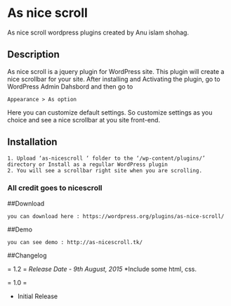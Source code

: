 # As nice scroll
As nice scroll wordpress plugins created by Anu islam shohag.

## Description

As nice scroll is a jquery plugin for WordPress site. This plugin will create a nice scrollbar for your site.
After installing and Activating the plugin, go to WordPress Admin Dahsbord and then go to
```
Appearance > As option
```
Here you can customize default settings. So customize settings as you choice and see a nice scrollbar at you site front-end.

## Installation
```
1. Upload ‘as-nicescroll ‘ folder to the ‘/wp-content/plugins/’ directory or Install as a regullar WordPress plugin
2. You will see a scrollbar right site when you are scrolling.
```
### All credit goes to nicescroll

##Download

```
you can download here : https://wordpress.org/plugins/as-nice-scroll/
```

##Demo

```
you can see demo : http://as-nicescroll.tk/
```

##Changelog

= 1.2 =
*Release Date - 9th August, 2015*
*Include some html, css.

= 1.0 =
* Initial Release

